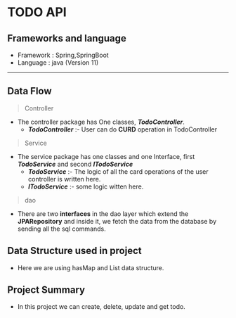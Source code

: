 # TODO API

## Frameworks and language
* Framework : Spring,SpringBoot
* Language : java (Version 11)
***

## Data Flow

>Controller
  * The controller package has One classes, ***TodoController***.
    * **_TodoController_** :- User can do **CURD** operation in TodoController
    
>Service
* The service package has one classes and one Interface, first ***TodoService*** and second ***ITodoService***
  * **_TodoService_** :- The logic of all the card operations of the user controller is written here.
  * **_ITodoService_** :- some logic witten here.
    
>dao

* There are two **interfaces** in the dao layer which extend the **JPARepository** and inside it, we fetch the data from the database by sending all the sql commands.

## Data Structure used in project

* Here we are using hasMap and List data structure.

## Project Summary

* In this project we can create, delete, update and get todo.






